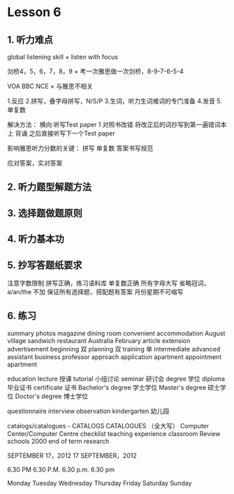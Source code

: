 # Lesson 6


## 1. 听力难点

global listening skill ×
listen with focus

剑桥4，5，6，7，8，9 ×
考一次雅思做一次剑桥，8-9-7-6-5-4

VOA BBC NCE ×
与雅思不相关

1.反应
2.拼写，叠字母拼写，N/S/P
3.生词，听力生词难词的专门准备
4.发音
5.单复数

解决方法：
横向
听写Test paper 1
对照书改错
将改正后的词抄写到第一遍错词本上
背诵
之后直接听写下一个Test paper

影响雅思听力分数的关键：
拼写
单复数
答案书写规范

应对答案，实对答案



## 2. 听力题型解题方法



## 3. 选择题做题原则



## 4. 听力基本功



## 5. 抄写答题纸要求

注意字数限制
拼写正确，练习语料库
单复数正确
所有字母大写
省略冠词，a/an/the 不加
保证所有选择题，搭配题有答案
月份星期不可缩写


## 6. 练习

summary
photos
magazine
dining room
convenient
accommodation
August
village
sandwich
restaurant
Australia
February
article
extension
advertisement
beginning 双
planning 双
training 单
intermediate
advanced
assistant
business
professor
approach
application
apartment
appointment
apartment

education
lecture 授课 tutorial 小组讨论 seminar 研讨会
degree 学位 diploma 毕业证书 certificate 证书
Bachelor's degree 学士学位
Master's degree 硕士学位 
Doctor's degree 博士学位

questionnaire
interview
observation
kindergarten 幼儿园

catalogs/catalogues - CATALOGS CATALOGUES （全大写）
Computer Center/Computer Centre
checklist
teaching experience
classroom
Review
schools
2000
end of term
research

SEPTEMBER 17，2012
17 SEPTEMBER，2012

6.30 PM
6.30 P.M.
6.30 p.m.
6.30 pm

Monday
Tuesday
Wednesday
Thursday
Friday
Saturday
Sunday

